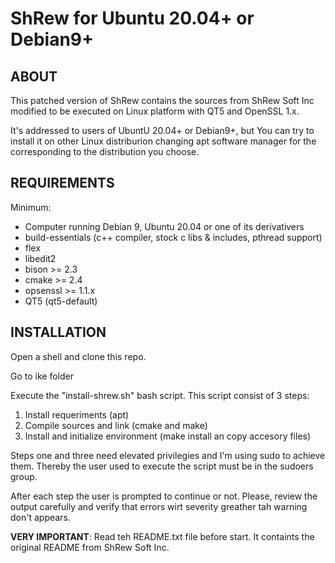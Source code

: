 ShRew for Ubuntu 20.04+ or Debian9+
===================================

ABOUT
-----

This patched version of ShRew contains the sources from ShRew Soft Inc modified to be executed on Linux platform with QT5 and OpenSSL 1.x.

It's addressed to users of UbuntU 20.04+ or Debian9+, but You can try to install it on other Linux distriburion changing apt software manager for the corresponding to the distribution you choose.


REQUIREMENTS
------------

Minimum:

* Computer running Debian 9, Ubuntu 20.04 or one of its derivativers
* build-essentials (c++ compiler, stock c libs & includes, pthread support)
* flex
* libedit2
* bison >= 2.3
* cmake >= 2.4
* opsenssl >= 1.1.x
* QT5 (qt5-default)


INSTALLATION
------------

Open a shell and clone this repo.

Go to ike folder

Execute the "install-shrew.sh" bash script. This script consist of 3 steps:

1. Install requeriments (apt)
2. Compile sources and link (cmake and make)
3. Install and initialize environment (make install an copy accesory files)

Steps one and three need elevated privilegies and I'm using sudo to achieve them. Thereby the user used to execute the script must be in the sudoers group.

After each step the user is prompted to continue or not. Please, review the output carefully and verify that errors wirt severity greather tah warning don't appears.

**VERY IMPORTANT**: 
Read teh README.txt file before start. It containts the original README from ShRew Soft Inc.


